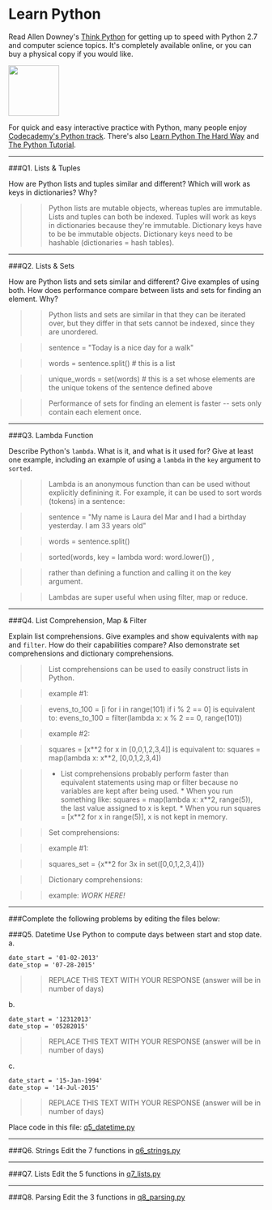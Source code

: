 # Learn Python

Read Allen Downey's [Think Python](http://www.greenteapress.com/thinkpython/) for getting up to speed with Python 2.7 and computer science topics. It's completely available online, or you can buy a physical copy if you would like.

<a href="http://www.greenteapress.com/thinkpython/"><img src="img/think_python.png" style="width: 100px;" target="_blank"></a>

For quick and easy interactive practice with Python, many people enjoy [Codecademy's Python track](http://www.codecademy.com/en/tracks/python). There's also [Learn Python The Hard Way](http://learnpythonthehardway.org/book/) and [The Python Tutorial](https://docs.python.org/2/tutorial/).

---

###Q1. Lists &amp; Tuples

How are Python lists and tuples similar and different? Which will work as keys in dictionaries? Why?

>> Python lists are mutable objects, whereas tuples are immutable. 
Lists and tuples can both be indexed.
Tuples will work as keys in dictionaries because they're immutable. Dictionary keys have to be be immutable objects. Dictionary keys need to be hashable (dictionaries = hash tables). 

---

###Q2. Lists &amp; Sets

How are Python lists and sets similar and different? Give examples of using both. How does performance compare between lists and sets for finding an element. Why?

>> Python lists and sets are similar in that they can be iterated over, but they differ in that sets cannot be indexed, since they are unordered.

>> sentence = "Today is a nice day for a walk"

>> words = sentence.split()  # this is a list

>> unique_words = set(words) # this is a set whose elements are the unique tokens of the sentence defined above

>> Performance of sets for finding an element is faster  -- sets only contain each element once. 



---

###Q3. Lambda Function

Describe Python's `lambda`. What is it, and what is it used for? Give at least one example, including an example of using a `lambda` in the `key` argument to `sorted`.

>> Lambda is an anonymous function than can be used without explicitly definining it. For example, it can be used to sort words (tokens) in a sentence:

>> sentence = "My name is Laura del Mar and I had a birthday yesterday. I am 33 years old"

>> words = sentence.split()

>> sorted(words, key = lambda word: word.lower()) , 

>> rather than defining a function and calling it on the key argument.

>> Lambdas are super useful when using filter, map or reduce. 



---

###Q4. List Comprehension, Map &amp; Filter

Explain list comprehensions. Give examples and show equivalents with `map` and `filter`. How do their capabilities compare? Also demonstrate set comprehensions and dictionary comprehensions.

>> List comprehensions can be used to easily construct lists in Python. 

>> example #1: 

>> evens_to_100 = [i for i in range(101) if i % 2 == 0] is equivalent to: evens_to_100 = filter(lambda x: x % 2 == 0, range(101))

>> example #2: 

>> squares = [x\*\*2 for x in [0,0,1,2,3,4]] is equivalent to: squares = map(lambda x: x\*\*2, [0,0,1,2,3,4])

>> * List comprehensions probably perform faster than equivalent statements using map or filter because no variables are kept after being used. 
	* When you run something like: squares = map(lambda x: x\*\*2, range(5)), the last value assigned to x is kept. 
	* When you run squares = [x**2 for x in range(5)], x is not kept in memory. 

>> Set comprehensions: 

>> example #1: 

>> squares_set = {x\*\*2 for 3x in set([0,0,1,2,3,4])}

>> Dictionary comprehensions:

>> example:  *WORK HERE!*

---

###Complete the following problems by editing the files below:

###Q5. Datetime
Use Python to compute days between start and stop date.   
a.  

```
date_start = '01-02-2013'    
date_stop = '07-28-2015'
```

>> REPLACE THIS TEXT WITH YOUR RESPONSE (answer will be in number of days)

b.  
```
date_start = '12312013'  
date_stop = '05282015'  
```

>> REPLACE THIS TEXT WITH YOUR RESPONSE (answer will be in number of days)

c.  
```
date_start = '15-Jan-1994'      
date_stop = '14-Jul-2015'  
```

>> REPLACE THIS TEXT WITH YOUR RESPONSE  (answer will be in number of days)

Place code in this file: [q5_datetime.py](python/q5_datetime.py)

---

###Q6. Strings
Edit the 7 functions in [q6_strings.py](python/q6_strings.py)

---

###Q7. Lists
Edit the 5 functions in [q7_lists.py](python/q7_lists.py)

---

###Q8. Parsing
Edit the 3 functions in [q8_parsing.py](python/q8_parsing.py)





